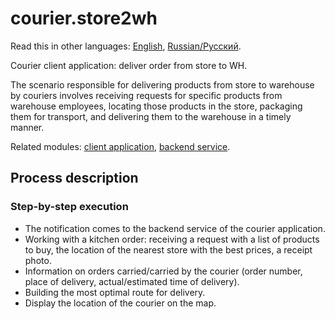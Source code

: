 # courier.store2wh

Read this in other languages: [English](store2wh.md), [Russian/Русский](store2wh.ru.md). 

Courier client application: deliver order from store to WH.

The scenario responsible for delivering products from store to warehouse by couriers involves receiving requests for specific products from warehouse employees, locating those products in the store, packaging them for transport, and delivering them to the warehouse in a timely manner.

Related modules: [client application](../../frontend/courierclient.md), [backend service](../../backend/courierbackend.md).

## Process description


### Step-by-step execution

- The notification comes to the backend service of the courier application.
- Working with a kitchen order: receiving a request with a list of products to buy, the location of the nearest store with the best prices, a receipt photo.
- Information on orders carried/carried by the courier (order number, place of delivery, actual/estimated time of delivery).
- Building the most optimal route for delivery.
- Display the location of the courier on the map.
